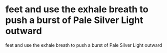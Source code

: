 # feet and use the exhale breath to push a burst of Pale Silver Light outward

feet and use the exhale breath to push a burst of Pale Silver Light outward